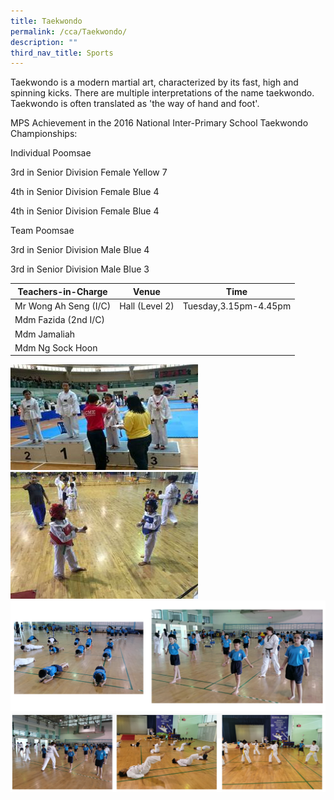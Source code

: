 ```yaml
---
title: Taekwondo
permalink: /cca/Taekwondo/
description: ""
third_nav_title: Sports
---
```

Taekwondo is a modern martial art, characterized by its fast, high and spinning kicks. There are multiple interpretations of the name taekwondo. Taekwondo is often translated as 'the way of hand and foot'.

MPS Achievement in the 2016 National Inter-Primary School Taekwondo Championships:

Individual Poomsae

3rd in Senior Division Female Yellow 7

4th in Senior Division Female Blue 4

4th in Senior Division Female Blue 4

Team Poomsae

3rd in Senior Division Male Blue 4

3rd in Senior Division Male Blue 3

| Teachers-in-Charge | Venue | Time |
| -------- | -------- | -------- |
| Mr Wong Ah Seng (I/C)    | Hall (Level 2)    | Tuesday,3.15pm-4.45pm     |
| Mdm Fazida (2nd I/C)     |      |      |
| Mdm Jamaliah     |      |      |
| Mdm Ng Sock Hoon     |      |      |
![](/images/CCA/taekwondo1.png)
![](/images/CCA/taekwondo2.png)
![](/images/CCA/taekwondo3.png)
![](/images/CCA/taekwondo4.png)